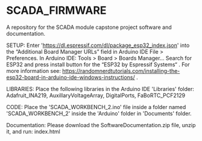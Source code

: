 # SCADA_FIRMWARE
A repository for the SCADA module capstone project software and documentation.

SETUP:  Enter 'https://dl.espressif.com/dl/package_esp32_index.json' into the “Additional Board Manager URLs” field in Arduino IDE File > Preferences. In Arduino IDE: Tools > Board > Boards Manager… Search for ESP32 and press install button for the “ESP32 by Espressif Systems“ . For more information see: https://randomnerdtutorials.com/installing-the-esp32-board-in-arduino-ide-windows-instructions/ .

LIBRARIES:  Place the following libraries in the Arduino IDE 'Libraries' folder: Adafruit_INA219, AuxillaryVoltageArray, DigitalPorts, FaBoRTC_PCF2129

CODE:  Place the 'SCADA_WORKBENCH_2.ino' file inside a folder named 'SCADA_WORKBENCH_2' inside the 'Arduino' folder in 'Documents' folder.

Documentation: Please download the SoftwareDocumentation.zip file, unzip it, and run: index.html
